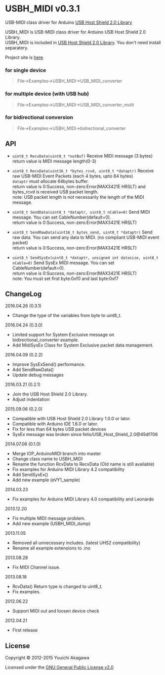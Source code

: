 # USBH_MIDI v0.3.1

USB-MIDI class driver for Arduino [USB Host Shield 2.0 Library][UHS2]

USBH_MIDI is USB-MIDI class driver for Arduino USB Host Shield 2.0 Library.  
USBH_MIDI is included in [USB Host Shield 2.0 Library][UHS2]. You don't need install separatery.

Project site is [here][GHP].

### for single device
> File->Examples->USBH_MIDI->USB_MIDI_converter

### for multiple device (with USB hub)
> File->Examples->USBH_MIDI->USB_MIDI_converter_multi

### for bidirectional conversion
> File->Examples->USBH_MIDI->bidrectional_converter

## API

- `uint8_t RecvData(uint8_t *outBuf)`
  Receive MIDI message (3 bytes)  
  return value is MIDI message length(0-3)

- `uint8_t RecvData(uint16_t *bytes_rcvd, uint8_t *dataptr)`
  Receive raw USB-MIDI Event Packets (each 4 bytes, upto 64 bytes)  
  `dataptr` must allocate 64bytes buffer.  
  return value is 0:Success, non-zero:Error(MAX3421E HRSLT) and bytes_rcvd is received USB packet length.  
  note: USB packet length is not necessarily the length of the MIDI message.

- `uint8_t SendData(uint8_t *dataptr, uint8_t nCable=0)`
  Send MIDI message. You can set CableNumber(default=0).  
  return value is 0:Success, non-zero:Error(MAX3421E HRSLT)

- `uint8_t SendRawData(uint16_t bytes_send, uint8_t *dataptr)`
  Send raw data. You can send any data to MIDI. (no compliant USB-MIDI event packet)  
  return value is 0:Success, non-zero:Error(MAX3421E HRSLT)

- `uint8_t SendSysEx(uint8_t *dataptr, unsigned int datasize, uint8_t nCable=0)`
  Send SysEx MIDI message. You can set CableNumber(default=0).  
  return value is 0:Success, non-zero:Error(MAX3421E HRSLT)  
  note: You must set first byte:0xf0 and last byte:0xf7

## ChangeLog
2016.04.26 (0.3.1)
* Change the type of the variables from byte to uint8_t.

2016.04.24 (0.3.0)
* Limited support for System Exclusive message on bidirectional_converter example.
* Add MidiSysEx Class for System Exclusive packet data management.

2016.04.09 (0.2.2)
* Improve SysExSend() performance.
* Add SendRawData()
* Update debug messages

2016.03.21 (0.2.1)
* Join the USB Host Shield 2.0 Library.
* Adjust indentation

2015.09.06 (0.2.0)
* Compatible with USB Host Shield 2.0 Library 1.0.0 or lator.
* Compatible with Arduino IDE 1.6.0 or lator.
* Fix for less than 64 bytes USB packet devices
* SysEx message was broken since felis/USB_Host_Shield_2.0@45df706

2014.07.06 (0.1.0)
* Merge IOP_ArduinoMIDI branch into master
* Change class name to USBH_MIDI
* Rename the function RcvData to RecvData (Old name is still available)
* Fix examples for Arduino MIDI Library 4.2 compatibility
* Add SendSysEx()
* Add new example (eVY1_sample)

2014.03.23
* Fix examples for Arduino MIDI Library 4.0 compatibility and Leonardo

2013.12.20
* Fix multiple MIDI message problem.
* Add new example (USBH_MIDI_dump)

2013.11.05
* Removed all unnecessary includes. (latest UHS2 compatibility)
* Rename all example extensions to .ino

2013.08.28
* Fix MIDI Channel issue.

2013.08.18  
* RcvData() Return type is changed to uint8_t.
* Fix examples.

2012.06.22  
* Support MIDI out and loosen device check

2012.04.21  
* First release


## License

Copyright &copy; 2012-2015 Yuuichi Akagawa

Licensed under the [GNU General Public License v2.0][GPL2]

[GPL2]: http://www.gnu.org/licenses/gpl2.html
[wiki]: https://github.com/YuuichiAkagawa/USBH_MIDI/wiki
[UHS2]: https://github.com/felis/USB_Host_Shield_2.0
[GHP]: http://yuuichiakagawa.github.io/USBH_MIDI/
